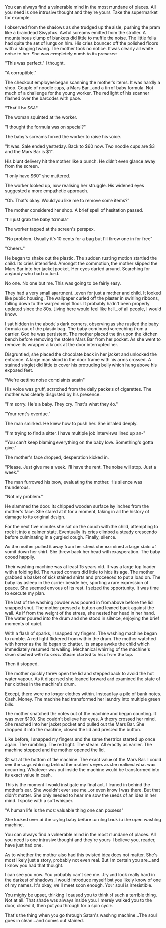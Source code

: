 You can always find a vulnerable mind in the most mundane of places. All you need is one intrusive thought and they're yours. Take the supermarket for example. 

I observed from the shadows as she trudged up the aisle, pushing the pram like a braindead Sisyphus. Awful screams emitted from the stroller. A mountainous clump of blankets did little to muffle the noise. The little fella had quite the set of lungs on him. His cries bounced off the polished floors with a stinging twang. The mother took no notice. It was clearly all white noise to her. She was completely numb to its presence.

"This was perfect." I thought.

"A corruptible."

The checkout employee began scanning the mother's items. It was hardly a shop. Couple of noodle cups, a Mars Bar…and a tin of baby formula. Not much of a challenge for the young worker. The red light of his scanner flashed over the barcodes with pace.

"That'll be $64"

The woman squinted at the worker.

"I thought the formula was on special?" 

The baby's screams forced the worker to raise his voice.

"It was. Sale ended yesterday. Back to $60 now. Two noodle cups are $3 and the Mars Bar is $1". 

His blunt delivery hit the mother like a punch. He didn’t even glance away from the screen. 

"I only have $60" she muttered.

The worker looked up, now realising her struggle. His widened eyes suggested a more empathetic approach.

“Oh. That's okay. Would you like me to remove some items?”

The mother considered her shop. A brief spell of hesitation passed.

"I'll just grab the baby formula"

The worker tapped at the screen's perspex.

"No problem. Usually it's 10 cents for a bag but I'll throw one in for free"

"Cheers." 

He began to shake out the plastic. The sudden rustling motion startled the child. Its cries intensified. Amongst the commotion, the mother slipped the Mars Bar into her jacket pocket. Her eyes darted around. Searching for anybody who had noticed.

No one. No one but me. This was going to be fairly easy.

They had a very small apartment…even for just a mother and child. It looked like public housing. The wallpaper curled off the plaster in swirling ribbons, falling down to the warped vinyl floor. It probably hadn't been properly updated since the 80s. Living here would feel like hell…of all people, I would know.

I sat hidden in the abode's dark corners, observing as she rustled the baby formula out of the plastic bag. The baby continued screeching from a carrier. God he was persistent. The mother placed the tin upon the kitchen bench before removing the stolen Mars Bar from her pocket. As she went to remove its wrapper a knock at the door interrupted her.

Disgruntled, she placed the chocolate back in her jacket and unlocked the entrance. A large man stood in the door frame with his arms crossed. A stained singlet did little to cover his protruding belly which hung above his exposed feet.

"We're getting noise complaints again"

His voice was gruff, scratched from the daily packets of cigarettes. The mother was clearly disgusted by his presence.

"I'm sorry. He's a baby. They cry. That's what they do."

"Your rent's overdue."

The man smirked. He knew how to push her. She inhaled deeply.

"I'm trying to find a sitter. I have multiple job interviews lined up an-"

"You can't keep blaming everything on the baby love. Something's gotta give."

The mother's face dropped, desperation kicked in.

"Please. Just give me a week. I'll have the rent. The noise will stop. Just a week."

The man furrowed his brow, evaluating the mother. His silence was thunderous.

"Not my problem."

He slammed the door. Its chipped wooden surface lay inches from the mother's face. She stared at it for a moment, taking in all the history of damage to its original design.

For the next five minutes she sat on the couch with the child, attempting to rock it into a calmer state. Eventually Its cries climbed a steady crescendo before culminating in a gurgled cough. Finally, silence.

As the mother pulled it away from her chest she examined a large stain of vomit down her shirt. She threw back her head with exasperation. The baby cooed happily.

Their washing machine was at least 15 years old. It was a large top loader with a folding lid. The rusted corners did little to hide its age. The mother grabbed a basket of sick stained shirts and proceeded to put a load on. The baby lay asleep in the carrier beside her, sporting a rare expression of peace. She seemed envious of its rest. I seized the opportunity. It was time to execute my plan.

The last of the washing powder was poured in from above before the lid snapped shut. The mother pressed a button and leaned back against the wall. As if from the weight of the stress, she nested her head in her hand. The water poured into the drum and she stood in silence, enjoying the brief moments of quiet. 

With a flash of sparks, I snapped my fingers. The washing machine began to rumble. A red light flickered from within the drum. The mother watched with horror as the lid began to chatter. Its snaps awoke the child which immediately resumed its wailing. Mechanical whirring of the machine's drum clashed with its cries. Steam started to hiss from the top.

Then it stopped. 

The mother quickly threw open the lid and stepped back to avoid the hot water vapour. As it dispersed she leaned forward and examined the state of her clothes in the machine's drum. 

Except, there were no longer clothes within. Instead lay a pile of bank notes. Cash. Money. The machine had transformed her laundry into multiple green bills.

The mother snatched the notes out of the machine and began counting. It was over $100. She couldn't believe her eyes. A theory crossed her mind. She reached into her jacket pocket and pulled out the Mars Bar. She dropped it into the machine, closed the lid and pressed the button.

Like before, I snapped my fingers and the same theatrics started up once again. The rumbling. The red light. The steam. All exactly as earlier. The machine stopped and the mother opened the lid. 

$1 sat at the bottom of the machine. The exact value of the Mars Bar. I could see the cogs whirring behind the mother's eyes as she realised what was occurring. Whatever was put inside the machine would be transformed into its exact value in cash.

This is the moment I would instigate my final act. I leaned in behind the mother's ear. She wouldn't ever see me…or even know I was there. But that didn't matter. She only needed to hear me sow the seeds of an idea in her mind. I spoke with a soft whisper.

"A human life is the most valuable thing one can possess"

She looked over at the crying baby before turning back to the open washing machine.

You can always find a vulnerable mind in the most mundane of places. All you need is one intrusive thought and they're yours. I believe you, reader, have just had one.

As to whether the mother also had this twisted idea does not matter. She's most likely just a story, probably not even real. But I'm certain you are…and I know you had that thought.

I can see you now. You probably can't see me…try and look really hard in the darkest of shadows. I would introduce myself but you likely know of one of my names. It's okay, we'll meet soon enough. Your soul is irresistible.

You mighy be upset, thinking I caused you to think of such a terrible thing. Not at all. That shade was always inside you. I merely walked you to the door, closed it, then put you through for a spin cycle.

That's the thing when you go through Satan's washing machine…The soul goes in clean...and comes out stained.
